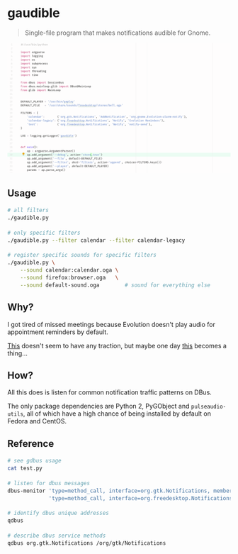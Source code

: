 # gaudible

> Single-file program that makes notifications audible for Gnome.

![screenshot](/screenshot.png)

## Usage

```bash
# all filters
./gaudible.py

# only specific filters
./gaudible.py --filter calendar --filter calendar-legacy

# register specific sounds for specific filters
./gaudible.py \
    --sound calendar:calendar.oga \
    --sound firefox:browser.oga   \
    --sound default-sound.oga        # sound for everything else
```

## Why?

I got tired of missed meetings because Evolution doesn't play audio
for appointment reminders by default.

[This](https://gitlab.gnome.org/GNOME/evolution/issues/152) doesn't
seem to have any traction, but maybe one day
[this](https://gitlab.gnome.org/GNOME/glib/issues/1340) becomes a
thing...

## How?

All this does is listen for common notification traffic patterns on
DBus.

The only package dependencies are Python 2, PyGObject and
`pulseaudio-utils`, all of which have a high chance of being installed
by default on Fedora and CentOS.

## Reference

```bash
# see gdbus usage
cat test.py

# listen for dbus messages
dbus-monitor 'type=method_call, interface=org.gtk.Notifications, member=AddNotification' \
             'type=method_call, interface=org.freedesktop.Notifications, member=Notify'

# identify dbus unique addresses
qdbus

# describe dbus service methods
qdbus org.gtk.Notifications /org/gtk/Notifications
```
